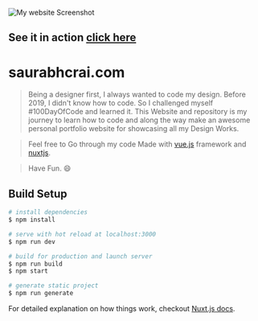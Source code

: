 
![My website Screenshot](https://raw.githubusercontent.com/SAURABHRAI110/saurabhcrai.com/master/assets/projects/sr/sr-website-hero.jpg)


## See it in action [click here](https://saurabhcrai.com)
# saurabhcrai.com

> Being a designer first, I always wanted to code my design. Before 2019, I didn't know how to code. So I challenged myself #100DayOfCode and learned it. This Website and repository is my journey to learn how to code and along the way make an awesome personal portfolio website for showcasing all my Design Works.

>Feel free to Go through my code
>Made with [vue.js](https://vuejs.org) framework and [nuxtjs](https://nuxtjs.org).

>Have Fun. 😄

## Build Setup

``` bash
# install dependencies
$ npm install

# serve with hot reload at localhost:3000
$ npm run dev

# build for production and launch server
$ npm run build
$ npm start

# generate static project
$ npm run generate
```

For detailed explanation on how things work, checkout [Nuxt.js docs](https://nuxtjs.org).
